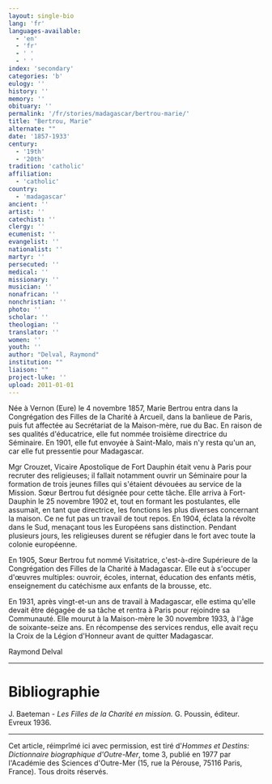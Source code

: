 ```yaml
---
layout: single-bio
lang: 'fr'
languages-available:
  - 'en'
  - 'fr'
  - ' '
  - ' '
index: 'secondary'
categories: 'b'
eulogy: ''
history: ''
memory: ''
obituary: ''
permalink: '/fr/stories/madagascar/bertrou-marie/'
title: "Bertrou, Marie"
alternate: ""
date: '1857-1933'
century:
  - '19th'
  - '20th'
tradition: 'catholic'
affiliation:
  - 'catholic'
country:
  - 'madagascar'
ancient: ''
artist: ''
catechist: ''
clergy: ''
ecumenist: ''
evangelist: ''
nationalist: ''
martyr: ''
persecuted: ''
medical: ''
missionary: ''
musician: ''
nonafrican: ''
nonchristian: ''
photo: ''
scholar: ''
theologian: ''
translator: ''
women: ''
youth: ''
author: "Delval, Raymond"
institution: ""
liaison: ""
project-luke: ''
upload: 2011-01-01
---
```




Née à Vernon (Eure) le 4 novembre 1857, Marie Bertrou entra dans la Congrégation des Filles de la Charité à Arcueil, dans la banlieue de Paris, puis fut affectée au Secrétariat de la Maison-mère, rue du Bac. En raison de ses qualités d'éducatrice, elle fut nommée troisième directrice du Séminaire. En 1901, elle fut envoyée à Saint-Malo, mais n'y resta qu'un an, car elle fut pressentie pour Madagascar.

Mgr Crouzet, Vicaire Apostolique de Fort Dauphin était venu à Paris pour recruter des religieuses; il fallait notamment ouvrir un Séminaire pour la formation de trois jeunes filles qui s'étaient dévouées au service de la Mission. Sœur Bertrou fut désignée pour cette tâche. Elle arriva à Fort-Dauphin le 25 novembre 1902 et, tout en formant les postulantes, elle assumait, en tant que directrice, les fonctions les plus diverses concernant la maison. Ce ne fut pas un travail de tout repos. En 1904, éclata la révolte dans le Sud, menaçant tous les Européens sans distinction. Pendant plusieurs jours, les religieuses durent se réfugier dans le fort avec toute la colonie européenne.

En 1905, Sœur Bertrou fut nommé Visitatrice, c'est-à-dire Supérieure de la Congrégation des Filles de la Charité à Madagascar. Elle eut à s'occuper d'œuvres multiples: ouvroir, écoles, internat, éducation des enfants métis, enseignement du catéchisme aux enfants de la brousse, etc.

En 1931, après vingt-et-un ans de travail à Madagascar, elle estima qu'elle devait être dégagée de sa tâche et rentra à Paris pour rejoindre sa Communauté. Elle mourut à la Maison-mère le 30 novembre 1933, à l'âge de soixante-seize ans. En récompense des services rendus, elle avait reçu la Croix de la Légion d'Honneur avant de quitter Madagascar.

Raymond Delval

---

# Bibliographie

J. Baeteman - *Les Filles de la Charité en mission.* G. Poussin, éditeur. Evreux
1936.

---

Cet article, réimprîmé ici avec permission, est tiré d'*Hommes et Destins: Dictionnaire biographique d'Outre-Mer*, tome 3, publié en 1977 par l'Académie des Sciences d'Outre-Mer (15, rue la Pérouse, 75116 Paris, France). Tous droits réservés.